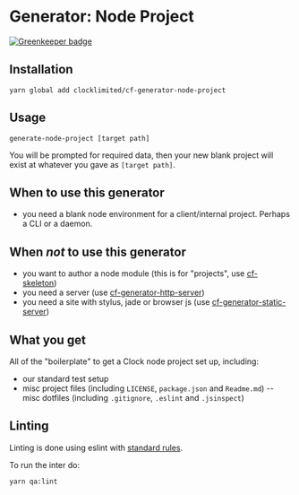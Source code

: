 # Generator: Node Project

[![Greenkeeper badge](https://badges.greenkeeper.io/clocklimited/cf-generator-node-project.svg)](https://greenkeeper.io/)

## Installation

```
yarn global add clocklimited/cf-generator-node-project
```

## Usage

```
generate-node-project [target path]
```

You will be prompted for required data, then your new blank project will exist at whatever you gave as `[target path]`.

## When to use this generator

- you need a blank node environment for a client/internal project. Perhaps a CLI or a daemon.

## When _not_ to use this generator

- you want to author a node module (this is for "projects", use [cf-skeleton](https://github.com/clocklimited/cf-skeleton))
- you need a server (use [cf-generator-http-server](https://github.com/clocklimited/cf-generator-http-server))
- you need a site with stylus, jade or browser js (use [cf-generator-static-server](https://github.com/clocklimited/cf-generator-static-server))

## What you get

All of the "boilerplate" to get a Clock node project set up, including:

- our standard test setup
- misc project files (including `LICENSE`, `package.json` and `Readme.md`)
-- misc dotfiles (including `.gitignore`, `.eslint` and `.jsinspect`)

## Linting

Linting is done using eslint with [standard rules](https://github.com/feross/standard).

To run the inter do:

```
yarn qa:lint
```
